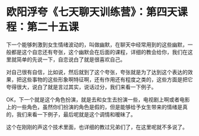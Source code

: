 # 欧阳浮夸《七天聊天训练营》：第四天课程：第二十五课

下一个能够刺激到女生情绪波动的，叫做幽默，在聊天中经常用到的这些幽默，一般都是这个自恋还有夸张，这个幽默会在后面的课程，详细的教会给你，我们在这里就简单的先说一下，自恋说白了就是很喜欢自己。

对自己很有自信，比如说，然后就到了这个夸张，夸张就是为了达到这个表达的效果，把这些事物的这些形象啊特征啊，还有作用还有程度之类的，这些方面是把它夸得很大，说白了就是言过其实，说话过分，我们来看一下例子。

OK，下一个就是这个角色扮演，就是去和女生去扮演一些，电视剧上啊或者电影上的一些角色，虽然你们扮演的角色是假的，但是能够给予女生带来的情绪是真的，我们来看一下例子，最后呢就是这个调情和暧昧了。

这个在刚刚的声这个技术里面，也详细的教过兄弟们了，在这里呢就不多说了。